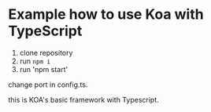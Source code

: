 # Example how to use Koa with TypeScript

1. clone repository 
2. run `npm i`
3. run 'npm start'

change port in config.ts.

this is KOA's basic framework with Typescript.
